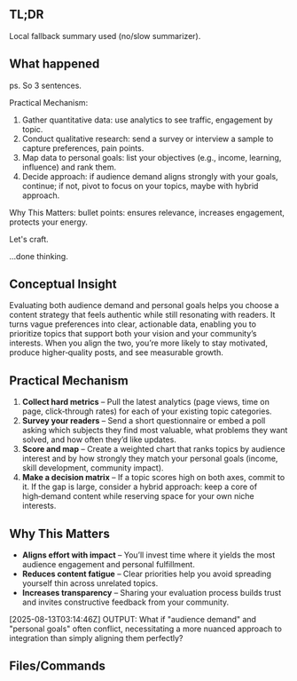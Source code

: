 ## TL;DR
Local fallback summary used (no/slow summarizer).

## What happened
ps. So 3 sentences.

Practical Mechanism:

1. Gather quantitative data: use analytics to see traffic, engagement by topic.
2. Conduct qualitative research: send a survey or interview a sample to capture preferences, pain points.
3. Map data to personal goals: list your objectives (e.g., income, learning, influence) and rank them.
4. Decide approach: if audience demand aligns strongly with your goals, continue; if not, pivot to focus on your topics, maybe with hybrid approach.

Why This Matters: bullet points: ensures relevance, increases engagement, protects your energy.

Let's craft.

...done thinking.

## Conceptual Insight  
Evaluating both audience demand and personal goals helps you choose a content strategy that feels authentic while still resonating with readers. It turns vague preferences into clear, actionable data, enabling you to prioritize topics that support both your vision and your community’s interests. When you align the two, you’re more likely to stay motivated, produce higher‑quality posts, and see measurable growth.

## Practical Mechanism  
1. **Collect hard metrics** – Pull the latest analytics (page views, time on page, click‑through rates) for each of your existing topic categories.  
2. **Survey your readers** – Send a short questionnaire or embed a poll asking which subjects they find most valuable, what problems they want solved, and how often they’d like updates.  
3. **Score and map** – Create a weighted chart that ranks topics by audience interest and by how strongly they match your personal goals (income, skill development, community impact).  
4. **Make a decision matrix** – If a topic scores high on both axes, commit to it. If the gap is large, consider a hybrid approach: keep a core of high‑demand content while reserving space for your own niche interests.

## Why This Matters  
- **Aligns effort with impact** – You’ll invest time where it yields the most audience engagement and personal fulfillment.  
- **Reduces content fatigue** – Clear priorities help you avoid spreading yourself thin across unrelated topics.  
- **Increases transparency** – Sharing your evaluation process builds trust and invites constructive feedback from your community.

[2025-08-13T03:14:46Z] OUTPUT:
What if "audience demand" and "personal goals" often conflict, necessitating a more nuanced approach to integration than simply aligning them perfectly?

## Files/Commands

